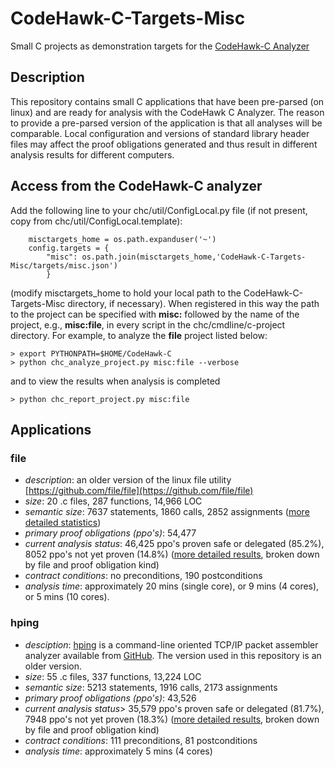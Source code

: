 # CodeHawk-C-Targets-Misc
Small C projects as demonstration targets for the
[CodeHawk-C Analyzer](https://github.com/kestreltechnology/CodeHawk-C)

## Description
This repository contains small C applications that have been
pre-parsed (on linux) and are ready for analysis with the
CodeHawk C Analyzer. The reason to provide a pre-parsed
version of the application is that all analyses will be
comparable. Local configuration and versions of standard
library header files may affect the proof obligations generated
and thus result in different analysis results for different
computers.

## Access from the CodeHawk-C analyzer

Add the following line to your chc/util/ConfigLocal.py file (if not
present, copy from chc/util/ConfigLocal.template):
```
    misctargets_home = os.path.expanduser('~')
    config.targets = {
        "misc": os.path.join(misctargets_home,'CodeHawk-C-Targets-Misc/targets/misc.json')
        }
```
(modify misctargets_home to hold your local path to the
CodeHawk-C-Targets-Misc directory, if necessary).
When registered in this way the
path
to the project can be specified with **misc:** followed by the name
of the project, e.g., **misc:file**, in every
script in the chc/cmdline/c-project directory. For example, to analyze
the **file** project listed below:
```
> export PYTHONPATH=$HOME/CodeHawk-C
> python chc_analyze_project.py misc:file --verbose
```
and to view the results when analysis is completed
```
> python chc_report_project.py misc:file
```

## Applications

### file

- *description*: an older version of the linux file utility
  [https://github.com/file/file](https://github.com/file/file)
- *size*: 20 .c files, 287 functions, 14,966 LOC
- *semantic size*: 7637 statements, 1860 calls, 2852 assignments
  ([more detailed statistics](targets/file/latestresults/projectstats.txt))
- *primary proof obligations (ppo's)*: 54,477
- *current analysis status*: 46,425 ppo's proven safe or delegated
  (85.2%), 8052 ppo's not yet proven (14.8%)
  ([more detailed results](targets/file/latestresults/summaryresults.txt),
  broken down by file and proof obligation kind)
- *contract conditions*: no preconditions, 190 postconditions
- *analysis time*: approximately 20 mins (single core), or
  9 mins (4 cores), or 5 mins (10 cores).


### hping

- *desciption*: [hping](http://www.hping.org) is a command-line
  oriented TCP/IP packet assembler analyzer available from
  [GitHub](https://github.com/antirez/hping). The version used in
  this repository is an older version.
- *size*: 55 .c files, 337 functions, 13,224 LOC
- *semantic size*: 5213 statements, 1916 calls, 2173 assignments
- *primary proof obligations (ppo's)*: 43,526
- *current analysis status*> 35,579 ppo's proven safe or delegated
  (81.7%), 7948 ppo's not yet proven (18.3%)
  ([more detailed results](targets/hping/latestresults/summaryresults.txt),
  broken down by file and proof obligation kind)
- *contract conditions*: 111 preconditions, 81 postconditions
- *analysis time*: approximately 5 mins (4 cores)

